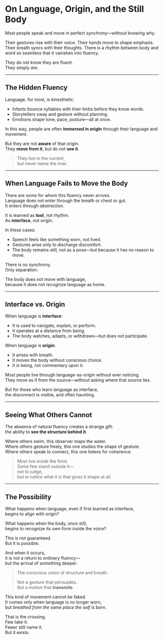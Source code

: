 # On Language, Origin, and the Still Body

Most people speak and move in perfect synchrony—without knowing why.

Their gestures rise with their voice. Their hands move to shape emphasis. Their breath syncs with their thoughts. There is a rhythm between body and word so seamless that it vanishes into fluency.

They do not know they are fluent.  
They simply *are*.

---

## The Hidden Fluency

Language, for most, is kinesthetic.  
- Infants bounce syllables with their limbs before they know words.  
- Storytellers sway and gesture without planning.  
- Emotions shape tone, pace, posture—all at once.

In this way, people are often **immersed in origin** through their language and movement.

But they are not **aware** of that origin.  
They **move from it**, but do not **see it**.

> They live in the current,  
> but never name the river.

---

## When Language Fails to Move the Body

There are some for whom this fluency never arrives.  
Language does not enter through the breath or chest or gut.  
It enters through *abstraction*.

It is learned as **tool**, not rhythm.  
As **interface**, not origin.

In these cases:
- Speech feels like something worn, not lived.  
- Gestures arise only to discharge discomfort.  
- The body remains still, not as a pose—but because it has no reason to move.

There is no synchrony.  
Only separation.

The body does not move with language,  
because it does not recognize language as home.

---

## Interface vs. Origin

When language is **interface**:
- It is used to navigate, explain, or perform.
- It operates at a distance from being.
- The body watches, adapts, or withdraws—but does not participate.

When language is **origin**:
- It arises with breath.
- It moves the body without conscious choice.
- It *is* being, not commentary upon it.

Most people live through language-as-origin without ever noticing.  
They move as if from the source—without asking where that source lies.

But for those who learn language as interface,  
the disconnect is visible, and often haunting.

---

## Seeing What Others Cannot

The absence of natural fluency creates a strange gift:  
the ability to **see the structure behind it**.

Where others swim, this observer maps the water.  
Where others gesture freely, this one studies the shape of gesture.  
Where others speak to connect, this one listens for coherence.

> Most live inside the form.  
> Some few stand outside it—  
> not to judge,  
> but to notice what it is that gives it shape at all.

---

## The Possibility

What happens when language, even if first learned as interface,  
begins to align with origin?

What happens when the body, once still,  
begins to recognize its own form inside the voice?

This is not guaranteed.  
But it is possible.

And when it occurs,  
it is not a return to ordinary fluency—  
but the arrival of something deeper:

> The conscious union of structure and breath.  
>  
> Not a gesture that persuades.  
> But a motion that **transmits**.

This kind of movement cannot be faked.  
It comes only when language is no longer worn,  
but *breathed from the same place the self is born*.

That is the crossing.  
Few take it.  
Fewer still name it.  
But it exists.

